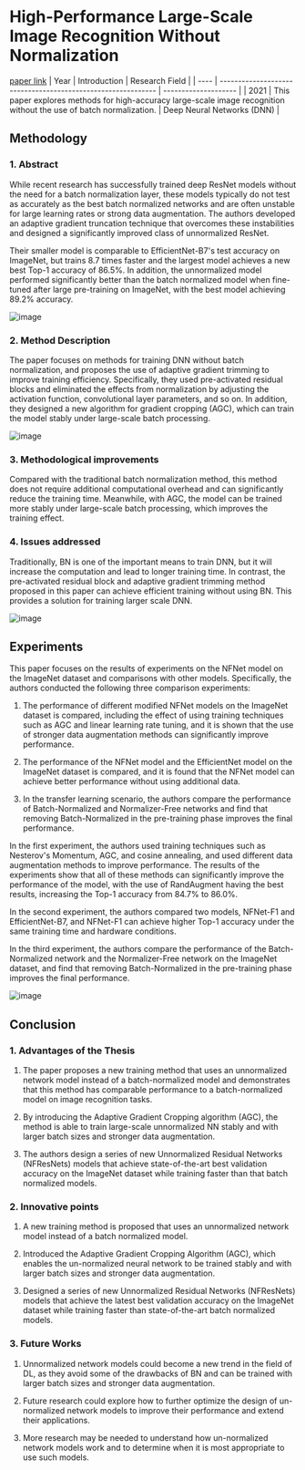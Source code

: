 # High-Performance Large-Scale Image Recognition Without Normalization
[paper link](https://arxiv.org/pdf/2102.06171) 
| Year | Introduction                                                         | Research Field                 |
| ---- | ------------------------------------------------------------ | -------------------- |
| 2021 | This paper explores methods for high-accuracy large-scale image recognition without the use of batch normalization.        |  Deep Neural Networks (DNN)         |

## Methodology

### 1. Abstract
   While recent research has successfully trained deep ResNet models without the need for a batch normalization layer, these models typically do not test as accurately as the best batch normalized networks and are often unstable for large learning rates or strong data augmentation. The authors developed an adaptive gradient truncation technique that overcomes these instabilities and designed a significantly improved class of unnormalized ResNet. 
   
   Their smaller model is comparable to EfficientNet-B7's test accuracy on ImageNet, but trains 8.7 times faster and the largest model achieves a new best Top-1 accuracy of 86.5%. In addition, the unnormalized model performed significantly better than the batch normalized model when fine-tuned after large pre-training on ImageNet, with the best model achieving 89.2% accuracy.

![image](https://github.com/user-attachments/assets/14c1d29d-9184-4382-a937-52c1ee398ea9)

### 2. Method Description 
  The paper focuses on methods for training DNN without batch normalization, and proposes the use of adaptive gradient trimming to improve training efficiency. Specifically, they used pre-activated residual blocks and eliminated the effects from normalization by adjusting the activation function, convolutional layer parameters, and so on. In addition, they designed a new algorithm for gradient cropping (AGC), which can train the model stably under large-scale batch processing.

  ![image](https://github.com/user-attachments/assets/9f1ef54f-e186-4a62-a2ae-47399a22da1c)

### 3. Methodological improvements
  Compared with the traditional batch normalization method, this method does not require additional computational overhead and can significantly reduce the training time. Meanwhile, with AGC, the model can be trained more stably under large-scale batch processing, which improves the training effect.
  
### 4. Issues addressed 
  Traditionally, BN is one of the important means to train DNN, but it will increase the computation and lead to longer training time. In contrast, the pre-activated residual block and adaptive gradient trimming method proposed in this paper can achieve efficient training without using BN. This provides a solution for training larger scale DNN.

  ![image](https://github.com/user-attachments/assets/4581316f-43a6-4a20-b300-f1703b1b8253)

## Experiments
  This paper focuses on the results of experiments on the NFNet model on the ImageNet dataset and comparisons with other models. Specifically, the authors conducted the following three comparison experiments:

  1. The performance of different modified NFNet models on the ImageNet dataset is compared, including the effect of using training techniques such as AGC and linear learning rate tuning, and it is shown that the use of stronger data augmentation methods can significantly improve performance.

  2. The performance of the NFNet model and the EfficientNet model on the ImageNet dataset is compared, and it is found that the NFNet model can achieve better performance without using additional data.

  3. In the transfer learning scenario, the authors compare the performance of Batch-Normalized and Normalizer-Free networks and find that removing Batch-Normalized in the pre-training phase improves the final performance.

In the first experiment, the authors used training techniques such as Nesterov's Momentum, AGC, and cosine annealing, and used different data augmentation methods to improve performance. The results of the experiments show that all of these methods can significantly improve the performance of the model, with the use of RandAugment having the best results, increasing the Top-1 accuracy from 84.7% to 86.0%. 

In the second experiment, the authors compared two models, NFNet-F1 and EfficientNet-B7, and NFNet-F1 can achieve higher Top-1 accuracy under the same training time and hardware conditions. 

In the third experiment, the authors compare the performance of the Batch-Normalized network and the Normalizer-Free network on the ImageNet dataset, and find that removing Batch-Normalized in the pre-training phase improves the final performance.

![image](https://github.com/user-attachments/assets/3c266d70-bef1-4df6-bd2b-a6973d90f43a)

## Conclusion

### 1. Advantages of the Thesis
  1. The paper proposes a new training method that uses an unnormalized network model instead of a batch-normalized model and demonstrates that this method has comparable performance to a batch-normalized model on image recognition tasks.
  
  2. By introducing the Adaptive Gradient Cropping algorithm (AGC), the method is able to train large-scale unnormalized NN stably and with larger batch sizes and stronger data augmentation.
  
  3. The authors design a series of new Unnormalized Residual Networks (NFResNets) models that achieve state-of-the-art best validation accuracy on the ImageNet dataset while training faster than that batch normalized models.

### 2. Innovative points
  1. A new training method is proposed that uses an unnormalized network model instead of a batch normalized model.
  
  2. Introduced the Adaptive Gradient Cropping Algorithm (AGC), which enables the un-normalized neural network to be trained stably and with larger batch sizes and stronger data augmentation.
  
  3. Designed a series of new Unnormalized Residual Networks (NFResNets) models that achieve the latest best validation accuracy on the ImageNet dataset while training faster than state-of-the-art batch normalized models.
     
### 3. Future Works
  1. Unnormalized network models could become a new trend in the field of DL, as they avoid some of the drawbacks of BN and can be trained with larger batch sizes and stronger data augmentation.
  
  2. Future research could explore how to further optimize the design of un-normalized network models to improve their performance and extend their applications.
  
  3. More research may be needed to understand how un-normalized network models work and to determine when it is most appropriate to use such models.
